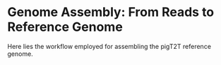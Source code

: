 # Genome Assembly: From Reads to Reference Genome
Here lies the workflow employed for assembling the pigT2T reference genome.
